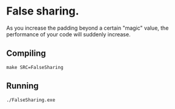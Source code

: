 # False sharing.
As you increase the padding beyond a certain "magic" value, the
performance of your code will suddenly increase.

## Compiling

`make SRC=FalseSharing`

## Running

`./FalseSharing.exe`
